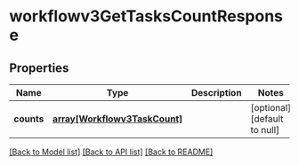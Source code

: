 # workflowv3GetTasksCountResponse

## Properties
Name | Type | Description | Notes
------------ | ------------- | ------------- | -------------
**counts** | [**array[Workflowv3TaskCount]**](Workflowv3TaskCount.md) |  | [optional] [default to null]

[[Back to Model list]](../README.md#documentation-for-models) [[Back to API list]](../README.md#documentation-for-api-endpoints) [[Back to README]](../README.md)


